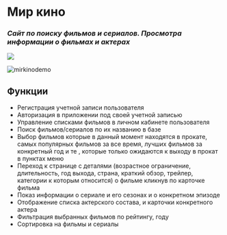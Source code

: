 # Мир кино

### _Сайт по поиску фильмов и сериалов. Просмотра информации о фильмах и актерах_

[![](https://mirkino.devflweb.ru/icons/favicon-32x32.png)](https://mirkino.devflweb.ru "Перейти на сайт")

![mirkinodemo](https://user-images.githubusercontent.com/41166090/206558188-e3156dfe-75b5-4297-84ac-3e75ebbb439d.gif)

## Функции

- Регистрация учетной записи пользователя
- Авторизация в приложении под своей учетной записью
- Управление списками фильмов в личном кабинете пользователя
- Поиск фильмов/сериалов по их названию в базе
- Выбор фильмов которые в данный момент находятся в прокате, самых популярных фильмов за все время, лучших фильмов за конкретный год и те , которые только ожидаются к выходу в прокат в пунктах меню
- Переход к странице с деталями (возрастное ограничение, длительность, год выхода, страна, краткий обзор, трейлер, категории к которым относится) о фильме кликнув по карточке фильма
- Показ информации о сериале и его сезонах и о конкретном эпизоде
- Отображение списка актерского состава, и карточки конкретного актера
- Фильтрация выбранных фильмов по рейтингу, году
- Сортировка на фильмы и сериалы


